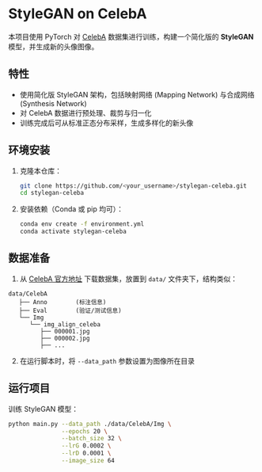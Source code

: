 # StyleGAN on CelebA

本项目使用 PyTorch 对 [CelebA](http://mmlab.ie.cuhk.edu.hk/projects/CelebA.html) 数据集进行训练，构建一个简化版的 **StyleGAN** 模型，并生成新的头像图像。

## 特性

- 使用简化版 StyleGAN 架构，包括映射网络 (Mapping Network) 与合成网络 (Synthesis Network)
- 对 CelebA 数据进行预处理、裁剪与归一化
- 训练完成后可从标准正态分布采样，生成多样化的新头像

## 环境安装

1. 克隆本仓库：
    ```bash
    git clone https://github.com/<your_username>/stylegan-celeba.git
    cd stylegan-celeba
    ```

2. 安装依赖（Conda 或 pip 均可）：
    ```bash
    conda env create -f environment.yml
    conda activate stylegan-celeba
    ```

## 数据准备

1. 从 [CelebA 官方地址](http://mmlab.ie.cuhk.edu.hk/projects/CelebA.html) 下载数据集，放置到 `data/` 文件夹下，结构类似：
 ```
 data/CelebA
    ├── Anno        (标注信息)
    ├── Eval        (验证/测试信息)
    └── Img
       └── img_align_celeba
          ├── 000001.jpg
          ├── 000002.jpg
          ├── ...
 ```
2. 在运行脚本时，将 `--data_path` 参数设置为图像所在目录

## 运行项目

训练 StyleGAN 模型：
```bash
python main.py --data_path ./data/CelebA/Img \
               --epochs 20 \
               --batch_size 32 \
               --lrG 0.0002 \
               --lrD 0.0001 \
               --image_size 64
